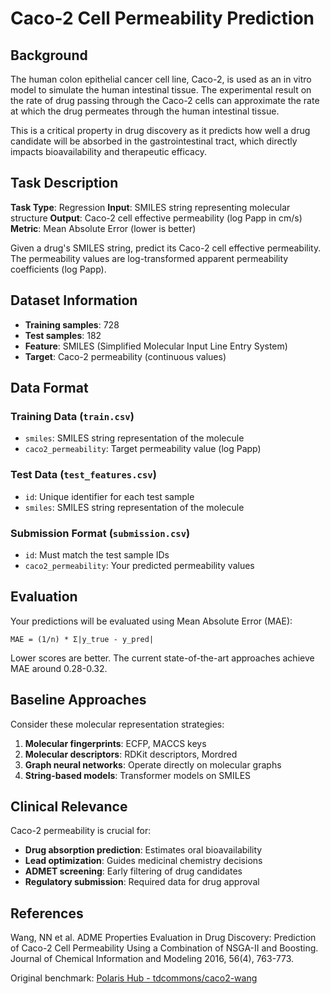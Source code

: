 # Caco-2 Cell Permeability Prediction

## Background

The human colon epithelial cancer cell line, Caco-2, is used as an in vitro model to simulate the human intestinal tissue. The experimental result on the rate of drug passing through the Caco-2 cells can approximate the rate at which the drug permeates through the human intestinal tissue.

This is a critical property in drug discovery as it predicts how well a drug candidate will be absorbed in the gastrointestinal tract, which directly impacts bioavailability and therapeutic efficacy.

## Task Description

**Task Type**: Regression
**Input**: SMILES string representing molecular structure
**Output**: Caco-2 cell effective permeability (log Papp in cm/s)
**Metric**: Mean Absolute Error (lower is better)

Given a drug's SMILES string, predict its Caco-2 cell effective permeability. The permeability values are log-transformed apparent permeability coefficients (log Papp).

## Dataset Information

- **Training samples**: 728
- **Test samples**: 182
- **Feature**: SMILES (Simplified Molecular Input Line Entry System)
- **Target**: Caco-2 permeability (continuous values)

## Data Format

### Training Data (`train.csv`)
- `smiles`: SMILES string representation of the molecule
- `caco2_permeability`: Target permeability value (log Papp)

### Test Data (`test_features.csv`)
- `id`: Unique identifier for each test sample
- `smiles`: SMILES string representation of the molecule

### Submission Format (`submission.csv`)
- `id`: Must match the test sample IDs
- `caco2_permeability`: Your predicted permeability values

## Evaluation

Your predictions will be evaluated using Mean Absolute Error (MAE):

```
MAE = (1/n) * Σ|y_true - y_pred|
```

Lower scores are better. The current state-of-the-art approaches achieve MAE around 0.28-0.32.

## Baseline Approaches

Consider these molecular representation strategies:
1. **Molecular fingerprints**: ECFP, MACCS keys
2. **Molecular descriptors**: RDKit descriptors, Mordred
3. **Graph neural networks**: Operate directly on molecular graphs
4. **String-based models**: Transformer models on SMILES

## Clinical Relevance

Caco-2 permeability is crucial for:
- **Drug absorption prediction**: Estimates oral bioavailability
- **Lead optimization**: Guides medicinal chemistry decisions  
- **ADMET screening**: Early filtering of drug candidates
- **Regulatory submission**: Required data for drug approval

## References

Wang, NN et al. ADME Properties Evaluation in Drug Discovery: Prediction of Caco-2 Cell Permeability Using a Combination of NSGA-II and Boosting. Journal of Chemical Information and Modeling 2016, 56(4), 763-773.

Original benchmark: [Polaris Hub - tdcommons/caco2-wang](https://polarishub.io/benchmarks/tdcommons/caco2-wang) 